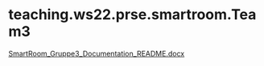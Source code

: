 # teaching.ws22.prse.smartroom.Team3
[SmartRoom_Gruppe3_Documentation_README.docx](https://github.com/jku-win-se/teaching.ws22.prse.smartroom.Team3/files/10709199/SmartRoom_Gruppe3_Documentation_README.docx)

